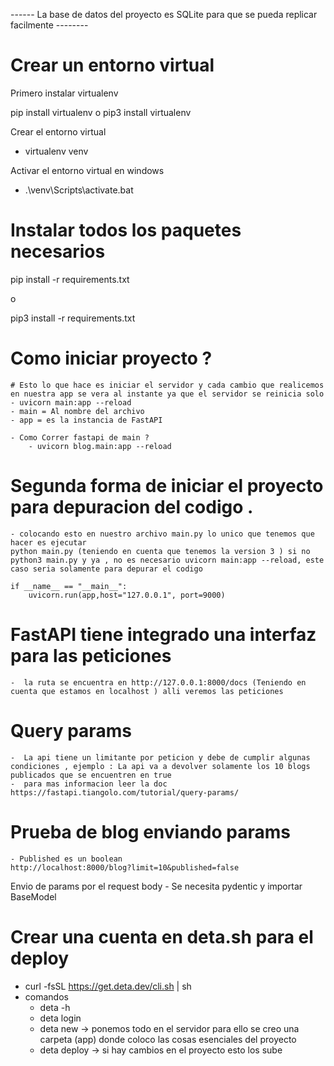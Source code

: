 ------ La base de datos del proyecto es SQLite para que se pueda replicar facilmente --------


# Crear un entorno virtual
Primero instalar virtualenv

pip install virtualenv
o
pip3 install virtualenv

Crear el entorno virtual
- virtualenv venv 

Activar el entorno virtual en windows

- .\venv\Scripts\activate.bat

# Instalar todos los paquetes necesarios

pip install -r requirements.txt

o

pip3 install -r requirements.txt

# Como iniciar proyecto ?
    # Esto lo que hace es iniciar el servidor y cada cambio que realicemos en nuestra app se vera al instante ya que el servidor se reinicia solo 
    - uvicorn main:app --reload
    - main = Al nombre del archivo 
    - app = es la instancia de FastAPI

    - Como Correr fastapi de main ? 
        - uvicorn blog.main:app --reload

# Segunda forma de iniciar el proyecto para depuracion del codigo .
    - colocando esto en nuestro archivo main.py lo unico que tenemos que hacer es ejecutar
    python main.py (teniendo en cuenta que tenemos la version 3 ) si no python3 main.py y ya , no es necesario uvicorn main:app --reload, este
    caso seria solamente para depurar el codigo
    
    if __name__ == "__main__":
        uvicorn.run(app,host="127.0.0.1", port=9000)

# FastAPI tiene integrado una interfaz para las peticiones
    -  la ruta se encuentra en http://127.0.0.1:8000/docs (Teniendo en cuenta que estamos en localhost ) alli veremos las peticiones

# Query params
    -  La api tiene un limitante por peticion y debe de cumplir algunas condiciones , ejemplo : La api va a devolver solamente los 10 blogs publicados que se encuentren en true
    -  para mas informacion leer la doc https://fastapi.tiangolo.com/tutorial/query-params/

# Prueba de blog enviando params
    - Published es un boolean
    http://localhost:8000/blog?limit=10&published=false

Envio de params por el request body
    - Se necesita pydentic y importar BaseModel

# Crear una cuenta en deta.sh para el deploy
- curl -fsSL https://get.deta.dev/cli.sh | sh
- comandos 
    - deta -h
    - deta login
    - deta new -> ponemos todo en el servidor para ello se creo una carpeta (app) donde coloco las cosas esenciales del proyecto 
    - deta deploy -> si hay cambios en el proyecto esto los sube 